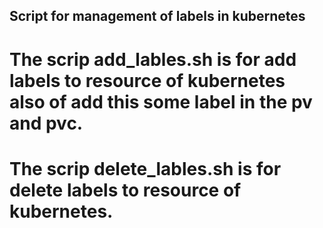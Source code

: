 ## Script for management of labels in kubernetes

# The scrip add_lables.sh is for add labels to resource of kubernetes also of add this some label in the pv and pvc.
# The scrip delete_lables.sh is for delete labels to resource of kubernetes.
